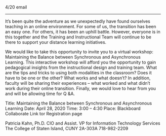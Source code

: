4/20 email

----

It’s been quite the adventure as we unexpectedly have found ourselves teaching in an online environment. For some of us, the transition has been an easy one. For others, it has been an uphill battle. However, everyone is in this together and the Training and Instructional Team will continue to be there to support your distance learning initiatives.
 
We would like to take this opportunity to invite you to a virtual workshop: Maintaining the Balance between Synchronous and Asynchronous Learning. This interactive workshop will afford you the opportunity to gain pedagogical insights from the instructional design and training team. What are the tips and tricks to using both modalities in the classroom? Does it have to be one or the other? What works and what doesn’t? In addition, faculty will be sharing their experiences – what worked and what didn’t work during their online transition.  Finally, we would love to hear from you and will be allowing time for Q &A.
 
Title:     Maintaining the Balance between Synchronous and Asynchronous Learning
Date:    April 28, 2020
Time:    3:00 – 4:30
Place:    Blackboard Collaborate
Link tor Registration page 
 
Patricia Kahn, Ph.D.
CIO and Assist. VP for Information Technology Services
The College of Staten Island, CUNY
2A-303A
718-982-2209
